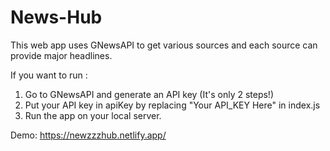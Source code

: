 # News-Hub

This web app uses GNewsAPI to get various sources and each source can provide major headlines.

If you want to run :
1) Go to GNewsAPI and generate an API key (It's only 2 steps!)
2) Put your API key in apiKey by replacing "Your API_KEY Here" in index.js
3) Run the app on your local server.

Demo: https://newzzzhub.netlify.app/
